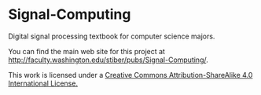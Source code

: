Signal-Computing
================

Digital signal processing textbook for computer science
majors.

You can find the main web site for this project at
http://faculty.washington.edu/stiber/pubs/Signal-Computing/.

This work is licensed under a
[Creative Commons Attribution-ShareAlike 4.0 International License.](creativecommons.org/licenses/by-sa/4.0/)

